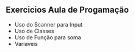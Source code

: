 ## Exercicios Aula de Progamação

- Uso do Scanner para Input
- Uso de Classes
- Uso de Função para soma
- Variaveis
  
